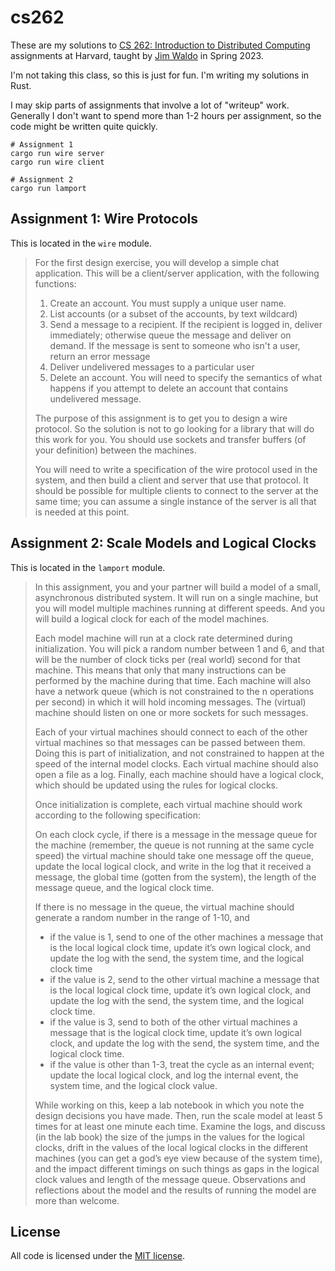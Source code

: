# cs262

These are my solutions to [CS 262: Introduction to Distributed Computing](https://canvas.harvard.edu/courses/116261) assignments at Harvard, taught by [Jim Waldo](http://www.eecs.harvard.edu/~waldo/) in Spring 2023.

I'm not taking this class, so this is just for fun. I'm writing my solutions in Rust.

I may skip parts of assignments that involve a lot of "writeup" work. Generally I don't want to spend more than 1-2 hours per assignment, so the code might be written quite quickly.

```shell
# Assignment 1
cargo run wire server
cargo run wire client

# Assignment 2
cargo run lamport
```

## Assignment 1: Wire Protocols

This is located in the `wire` module.

> For the first design exercise, you will develop a simple chat application. This will be a client/server application, with the following functions:
>
> 1. Create an account. You must supply a unique user name.
> 2. List accounts (or a subset of the accounts, by text wildcard)
> 3. Send a message to a recipient. If the recipient is logged in, deliver immediately; otherwise queue the message and deliver on demand. If the message is sent to someone who isn't a user, return an error message
> 4. Deliver undelivered messages to a particular user
> 5. Delete an account. You will need to specify the semantics of what happens if you attempt to delete an account that contains undelivered message.
>
> The purpose of this assignment is to get you to design a wire protocol. So the solution is not to go looking for a library that will do this work for you. You should use sockets and transfer buffers (of your definition) between the machines.
>
> You will need to write a specification of the wire protocol used in the system, and then build a client and server that use that protocol. It should be possible for multiple clients to connect to the server at the same time; you can assume a single instance of the server is all that is needed at this point.

## Assignment 2: Scale Models and Logical Clocks

This is located in the `lamport` module.

> In this assignment, you and your partner will build a model of a small, asynchronous distributed system. It will run on a single machine, but you will model multiple machines running at different speeds. And you will build a logical clock for each of the model machines.
>
> Each model machine will run at a clock rate determined during initialization. You will pick a random number between 1 and 6, and that will be the number of clock ticks per (real world) second for that machine. This means that only that many instructions can be performed by the machine during that time. Each machine will also have a network queue (which is not constrained to the n operations per second) in which it will hold incoming messages. The (virtual) machine should listen on one or more sockets for such messages.
>
> Each of your virtual machines should connect to each of the other virtual machines so that messages can be passed between them. Doing this is part of initialization, and not constrained to happen at the speed of the internal model clocks. Each virtual machine should also open a file as a log. Finally, each machine should have a logical clock, which should be updated using the rules for logical clocks.
>
> Once initialization is complete, each virtual machine should work according to the following specification:
>
> On each clock cycle, if there is a message in the message queue for the machine (remember, the queue is not running at the same cycle speed) the virtual machine should take one message off the queue, update the local logical clock, and write in the log that it received a message, the global time (gotten from the system), the length of the message queue, and the logical clock time.
>
> If there is no message in the queue, the virtual machine should generate a random number in the range of 1-10, and
>
> - if the value is 1, send to one of the other machines a message that is the local logical clock time, update it’s own logical clock, and update the log with the send, the system time, and the logical clock time
> - if the value is 2, send to the other virtual machine a message that is the local logical clock time, update it’s own logical clock, and update the log with the send, the system time, and the logical clock time.
> - if the value is 3, send to both of the other virtual machines a message that is the logical clock time, update it’s own logical clock, and update the log with the send, the system time, and the logical clock time.
> - if the value is other than 1-3, treat the cycle as an internal event; update the local logical clock, and log the internal event, the system time, and the logical clock value.
>
> While working on this, keep a lab notebook in which you note the design decisions you have made. Then, run the scale model at least 5 times for at least one minute each time. Examine the logs, and discuss (in the lab book) the size of the jumps in the values for the logical clocks, drift in the values of the local logical clocks in the different machines (you can get a god’s eye view because of the system time), and the impact different timings on such things as gaps in the logical clock values and length of the message queue. Observations and reflections about the model and the results of running the model are more than welcome.

## License

All code is licensed under the [MIT license](LICENSE).
